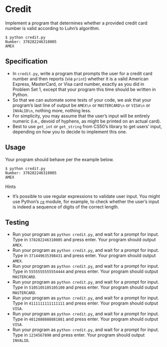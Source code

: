 # Credit

Implement a program that determines whether a provided credit card number is valid according to Luhn’s algorithm.

    $ python credit.py
    Number: 378282246310005
    AMEX

## Specification

*   In `credit.py`, write a program that prompts the user for a credit card number and then reports (via `print`) whether it is a valid American Express, MasterCard, or Visa card number, exactly as you did in Problem Set 1, except that your program this time should be written in Python.
*   So that we can automate some tests of your code, we ask that your program’s last line of output be `AMEX\n` or `MASTERCARD\n` or `VISA\n` or `INVALID\n`, nothing more, nothing less.
*   For simplicity, you may assume that the user’s input will be entirely numeric (i.e., devoid of hyphens, as might be printed on an actual card).
*   Best to use `get_int` or `get_string` from CS50’s library to get users’ input, depending on how you to decide to implement this one.

## Usage

Your program should behave per the example below.

    $ python credit.py
    Number: 378282246310005
    AMEX
    

Hints

*   It’s possible to use regular expressions to validate user input. You might use Python’s [`re`](https://docs.python.org/3/library/re.html) module, for example, to check whether the user’s input is indeed a sequence of digits of the correct length.

## Testing

*   Run your program as `python credit.py`, and wait for a prompt for input. Type in `378282246310005` and press enter. Your program should output `AMEX`.
*   Run your program as `python credit.py`, and wait for a prompt for input. Type in `371449635398431` and press enter. Your program should output `AMEX`.
*   Run your program as `python credit.py`, and wait for a prompt for input. Type in `5555555555554444` and press enter. Your program should output `MASTERCARD`.
*   Run your program as `python credit.py`, and wait for a prompt for input. Type in `5105105105105100` and press enter. Your program should output `MASTERCARD`.
*   Run your program as `python credit.py`, and wait for a prompt for input. Type in `4111111111111111` and press enter. Your program should output `VISA`.
*   Run your program as `python credit.py`, and wait for a prompt for input. Type in `4012888888881881` and press enter. Your program should output `VISA`.
*   Run your program as `python credit.py`, and wait for a prompt for input. Type in `1234567890` and press enter. Your program should output `INVALID`.
